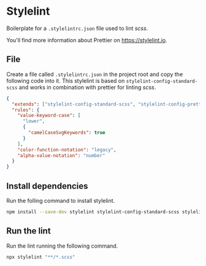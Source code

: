 # Stylelint

Boilerplate for a `.stylelintrc.json` file used to lint _scss_.

You'll find more information about Prettier on https://stylelint.io.

## File

Create a file called `.stylelintrc.json` in the project root and copy the following code into it. This stylelint is based on `stylelint-config-standard-scss` and works in combination with prettier for linting _scss_.

```json
{
  "extends": ["stylelint-config-standard-scss", "stylelint-config-prettier-scss"],
  "rules": {
    "value-keyword-case": [
      "lower",
      {
        "camelCaseSvgKeywords": true
      }
    ],
    "color-function-notation": "legacy",
    "alpha-value-notation": "number"
  }
}
```

## Install dependencies

Run the folling command to install stylelint.

```bash
npm install --save-dev stylelint stylelint-config-standard-scss stylelint-config-prettier-scss
```

## Run the lint

Run the lint running the following command.

```bash
npx stylelint "**/*.scss"
```

